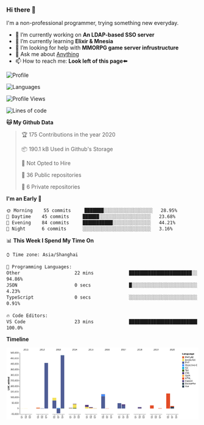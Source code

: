 ### Hi there 👋

I'm a non-professional programmer, trying something new everyday.

<!--
**dyzdyz010/dyzdyz010** is a ✨ _special_ ✨ repository because its `README.md` (this file) appears on your GitHub profile.
-->

- 🔭 I’m currently working on **An LDAP-based SSO server**
- 🌱 I’m currently learning **Elixir & Mnesia**
- 🤔 I’m looking for help with **MMORPG game server infrustructure**
- 💬 Ask me about [Anything](https://github.com/dyzdyz010/dyzdyz010/issues)
- 📫 How to reach me: **Look left of this page⬅️**

<!-- - 👯 I’m looking to collaborate on
- 😄 Pronouns: ...
- ⚡ Fun fact: ...
 -->
 
![Profile](https://github-readme-stats.vercel.app/api?username=dyzdyz010&count_private=true&show_icons=true&theme=dracula&include_all_commits=true)

![Languages](https://github-readme-stats.vercel.app/api/top-langs/?username=dyzdyz010&theme=dracula&hide=html,jupyter+notebook&count_private=true&show_icons=true)

<!--START_SECTION:waka-->
![Profile Views](http://img.shields.io/badge/Profile%20Views-2-blue)

![Lines of code](https://img.shields.io/badge/From%20Hello%20World%20I%27ve%20Written-264859%20Lines%20of%20code-blue)

**🐱 My Github Data** 

> 🏆 175 Contributions in the year 2020
 > 
> 📦 190.1 kB Used in Github's Storage 
 > 
> 🚫 Not Opted to Hire
 > 
> 📜 36 Public repositories
 > 
> 🔑 6 Private repositories 

**I'm an Early 🐤** 

```text
🌞 Morning    55 commits     ███████░░░░░░░░░░░░░░░░░░   28.95% 
🌆 Daytime    45 commits     ██████░░░░░░░░░░░░░░░░░░░   23.68% 
🌃 Evening    84 commits     ███████████░░░░░░░░░░░░░░   44.21% 
🌙 Night      6 commits      ░░░░░░░░░░░░░░░░░░░░░░░░░   3.16%

```


📊 **This Week I Spend My Time On** 

```text
⌚︎ Time zone: Asia/Shanghai

💬 Programming Languages: 
Other                    22 mins             ███████████████████████░░   94.86% 
JSON                     0 secs              █░░░░░░░░░░░░░░░░░░░░░░░░   4.23% 
TypeScript               0 secs              ░░░░░░░░░░░░░░░░░░░░░░░░░   0.91%

🔥 Code Editors: 
VS Code                  23 mins             █████████████████████████   100.0%

```

**Timeline**

![Chart not found](https://github.com/dyzdyz010/dyzdyz010/blob/master/charts/bar_graph.png) 


<!--END_SECTION:waka-->
